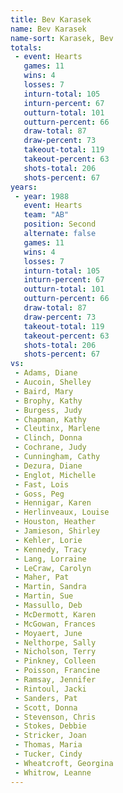 ```yaml
---
title: Bev Karasek
name: Bev Karasek
name-sort: Karasek, Bev
totals:
 - event: Hearts
   games: 11
   wins: 4
   losses: 7
   inturn-total: 105
   inturn-percent: 67
   outturn-total: 101
   outturn-percent: 66
   draw-total: 87
   draw-percent: 73
   takeout-total: 119
   takeout-percent: 63
   shots-total: 206
   shots-percent: 67
years:
 - year: 1988
   event: Hearts
   team: "AB"
   position: Second
   alternate: false
   games: 11
   wins: 4
   losses: 7
   inturn-total: 105
   inturn-percent: 67
   outturn-total: 101
   outturn-percent: 66
   draw-total: 87
   draw-percent: 73
   takeout-total: 119
   takeout-percent: 63
   shots-total: 206
   shots-percent: 67
vs:
 - Adams, Diane
 - Aucoin, Shelley
 - Baird, Mary
 - Brophy, Kathy
 - Burgess, Judy
 - Chapman, Kathy
 - Cleutinx, Marlene
 - Clinch, Donna
 - Cochrane, Judy
 - Cunningham, Cathy
 - Dezura, Diane
 - Englot, Michelle
 - Fast, Lois
 - Goss, Peg
 - Hennigar, Karen
 - Herlinveaux, Louise
 - Houston, Heather
 - Jamieson, Shirley
 - Kehler, Lorie
 - Kennedy, Tracy
 - Lang, Lorraine
 - LeCraw, Carolyn
 - Maher, Pat
 - Martin, Sandra
 - Martin, Sue
 - Massullo, Deb
 - McDermott, Karen
 - McGowan, Frances
 - Moyaert, June
 - Nelthorpe, Sally
 - Nicholson, Terry
 - Pinkney, Colleen
 - Poisson, Francine
 - Ramsay, Jennifer
 - Rintoul, Jacki
 - Sanders, Pat
 - Scott, Donna
 - Stevenson, Chris
 - Stokes, Debbie
 - Stricker, Joan
 - Thomas, Maria
 - Tucker, Cindy
 - Wheatcroft, Georgina
 - Whitrow, Leanne
---
```

